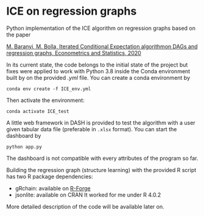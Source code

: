 # ICE on regression graphs

Python implementation of the ICE algorithm on regression graphs based on the paper 

[M. Baranyi, M. Bolla, Iterated Conditional Expectation algorithmon DAGs and regression graphs, Econometrics and Statistics, 2020](https://doi.org/10.1016/j.ecosta.2020.05.003 )

In its current state, the code belongs to the initial state of the project but fixes were applied to work with Python 3.8 inside the Conda environment built by on the provided _.yml_ file. You can create a conda environment by

`conda env create -f ICE_env.yml`

Then activate the environment:

`conda activate ICE_test`

A little web framework in DASH is provided to test the algorithm with a user given tabular data file (preferable in `.xlsx` format). You can start the dashboard by

`python app.py`

The dashboard is not compatible with every attributes of the program so far.

Building the regression graph (structure learning) with the provided R script has two R package dependencies:
- gRchain: available on [R-Forge](https://r-forge.r-project.org/R/?group_id=2099)
- jsonlite: available on CRAN
It worked for me under R 4.0.2 

More detailed description of the code will be available later on. 
